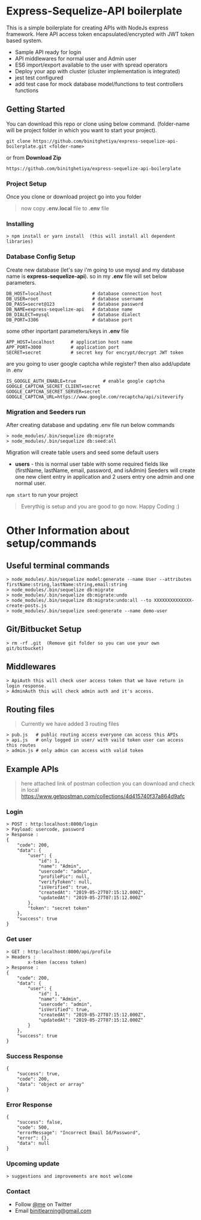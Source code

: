 # Express-Sequelize-API boilerplate

This is a simple boilerplate for creating APIs with NodeJs express framework.
Here API access token encapsulated/encrypted with JWT token based system.

- Sample API ready for login
- API middlewares for normal user and Admin user
- ES6 import/export available to the user with spread operators
- Deploy your app with cluster (cluster implementation is integrated)
- jest test configured
- add test case for mock database model/functions to test controllers functions

## Getting Started

You can download this repo or clone using below command. (folder-name will be project folder in which you want to start your project).

```
git clone https://github.com/binitghetiya/express-sequelize-api-boilerplate.git <folder-name>
```

or from **Download Zip**

```
https://github.com/binitghetiya/express-sequelize-api-boilerplate
```

### Project Setup

Once you clone or download project go into you folder

> now copy **.env.local** file to **.env** file

### Installing

```
> npm install or yarn install  (this will install all dependent libraries)
```

### Database Config Setup

Create new database (let's say i'm going to use mysql and my database name is **express-sequelize-api**).
so in my **.env** file will set below parameters.

```
DB_HOST=localhost               # database connection host
DB_USER=root                    # database username
DB_PASS=secret@123              # database password
DB_NAME=express-sequelize-api   # database name
DB_DIALECT=mysql                # database dialect
DB_PORT=3306                    # database port
```

some other inportant parameters/keys in **.env** file

```
APP_HOST=localhost      # application host name
APP_PORT=3000           # application port
SECRET=secret           # secret key for encrypt/decrypt JWT token
```

are you going to user google captcha while register? then also add/update in .env

```
IS_GOOGLE_AUTH_ENABLE=true          # enable google captcha
GOOGLE_CAPTCHA_SECRET_CLIENT=secret
GOOGLE_CAPTCHA_SECRET_SERVER=secret
GOOGLE_CAPTCHA_URL=https://www.google.com/recaptcha/api/siteverify
```

### Migration and Seeders run

After creating database and updating .env file run below commands

```
> node_modules/.bin/sequelize db:migrate
> node_modules/.bin/sequelize db:seed:all
```

Migration will create table users and seed some default users

- **users** - this is normal user table with some required fields like (firstName, lastName, email, password, and isAdmin)
  Seeders will create one new client entry in application and 2 users entry one admin and one normal user.

`npm start` to run your project

> Everythig is setup and you are good to go now. Happy Coding :)

# Other Information about setup/commands

## Useful terminal commands

```
> node_modules/.bin/sequelize model:generate --name User --attributes firstName:string,lastName:string,email:string
> node_modules/.bin/sequelize db:migrate
> node_modules/.bin/sequelize db:migrate:undo
> node_modules/.bin/sequelize db:migrate:undo:all --to XXXXXXXXXXXXXX-create-posts.js
> node_modules/.bin/sequelize seed:generate --name demo-user
```

## Git/Bitbucket Setup

```
> rm -rf .git  (Remove git folder so you can use your own git/bitbucket)
```

## Middlewares

```
> ApiAuth this will check user access token that we have return in login response.
> AdminAuth this will check admin auth and it's access.
```

## Routing files

> Currently we have added 3 routing files

```
> pub.js   # public routing access everyone can access this APIs
> api.js   # only logged in user/ with vaild token user can access this routes
> admin.js # only admin can access with valid token
```

## Example APIs

> here attached link of postman collection you can download and check in local
> https://www.getpostman.com/collections/4d415740f37a864d9afc

### Login

```
> POST : http:localhost:8000/login
> Payload: usercode, password
> Response :
{
    "code": 200,
    "data": {
        "user": {
            "id": 1,
            "name": "Admin",
            "usercode": "admin",
            "profilePic": null,
            "verifyToken": null,
            "isVerified": true,
            "createdAt": "2019-05-27T07:15:12.000Z",
            "updatedAt": "2019-05-27T07:15:12.000Z"
        },
        "token": "secret token"
    },
    "success": true
}
```

### Get user

```
> GET : http:localhost:8000/api/profile
> Headers :
        x-token (access token)
> Response :
{
    "code": 200,
    "data": {
        "user": {
            "id": 1,
            "name": "Admin",
            "usercode": "admin",
            "isVerified": true,
            "createdAt": "2019-05-27T07:15:12.000Z",
            "updatedAt": "2019-05-27T07:15:12.000Z"
        }
    },
    "success": true
}
```

### Success Response

```
{
    "success": true,
    "code": 200,
    "data": "object or array"
}
```

### Error Response

```
{
    "success": false,
    "code": 500,
    "errorMessage": "Incorrect Email Id/Password",
    "error": {},
    "data": null
}
```

### Upcoming update

```
> suggestions and improvements are most welcome
```

### Contact

- Follow [@me](https://twitter.com/binitghetiya) on Twitter
- Email <binitlearning@gmail.com>
